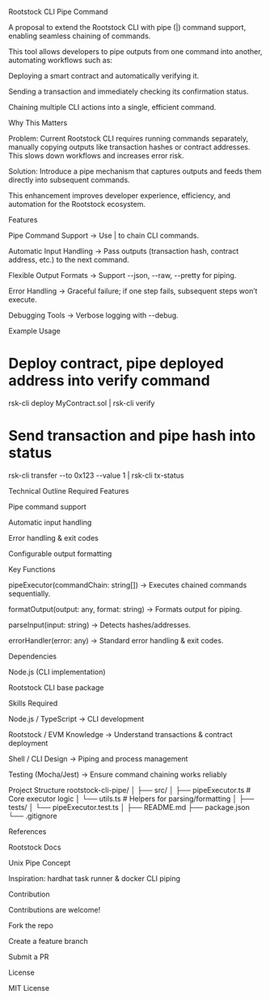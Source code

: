 Rootstock CLI Pipe Command

A proposal to extend the Rootstock CLI with pipe (|) command support, enabling seamless chaining of commands.

This tool allows developers to pipe outputs from one command into another, automating workflows such as:

Deploying a smart contract and automatically verifying it.

Sending a transaction and immediately checking its confirmation status.

Chaining multiple CLI actions into a single, efficient command.

 Why This Matters

Problem: Current Rootstock CLI requires running commands separately, manually copying outputs like transaction hashes or contract addresses. This slows down workflows and increases error risk.

Solution: Introduce a pipe mechanism that captures outputs and feeds them directly into subsequent commands.

This enhancement improves developer experience, efficiency, and automation for the Rootstock ecosystem.

 Features

Pipe Command Support → Use | to chain CLI commands.

Automatic Input Handling → Pass outputs (transaction hash, contract address, etc.) to the next command.

Flexible Output Formats → Support --json, --raw, --pretty for piping.

Error Handling → Graceful failure; if one step fails, subsequent steps won’t execute.

Debugging Tools → Verbose logging with --debug.

Example Usage
# Deploy contract, pipe deployed address into verify command
rsk-cli deploy MyContract.sol | rsk-cli verify

# Send transaction and pipe hash into status
rsk-cli transfer --to 0x123 --value 1 | rsk-cli tx-status

 Technical Outline
Required Features

Pipe command support

Automatic input handling

Error handling & exit codes

Configurable output formatting

Key Functions

pipeExecutor(commandChain: string[]) → Executes chained commands sequentially.

formatOutput(output: any, format: string) → Formats output for piping.

parseInput(input: string) → Detects hashes/addresses.

errorHandler(error: any) → Standard error handling & exit codes.

Dependencies

Node.js (CLI implementation)

Rootstock CLI base package

Skills Required

Node.js / TypeScript → CLI development

Rootstock / EVM Knowledge → Understand transactions & contract deployment

Shell / CLI Design → Piping and process management

Testing (Mocha/Jest) → Ensure command chaining works reliably

 Project Structure
rootstock-cli-pipe/
│
├── src/
│   ├── pipeExecutor.ts   # Core executor logic
│   └── utils.ts          # Helpers for parsing/formatting
│
├── tests/
│   └── pipeExecutor.test.ts
│
├── README.md
├── package.json
└── .gitignore

 References

Rootstock Docs

Unix Pipe Concept

Inspiration: hardhat task runner & docker CLI piping

 Contribution

Contributions are welcome!

Fork the repo

Create a feature branch

Submit a PR

License

MIT License